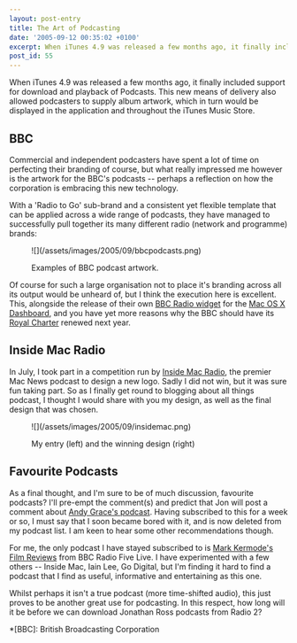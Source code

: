 ```yaml
---
layout: post-entry
title: The Art of Podcasting
date: '2005-09-12 00:35:02 +0100'
excerpt: When iTunes 4.9 was released a few months ago, it finally included support for download and playback of Podcasts. This new means of delivery also allowed podcasters to supply album artwork, which in turn would be displayed in the application and throughout the iTunes Music Store.
post_id: 55
---
```

When iTunes 4.9 was released a few months ago, it finally included support for download and playback of Podcasts. This new means of delivery also allowed podcasters to supply album artwork, which in turn would be displayed in the application and throughout the iTunes Music Store.

## BBC
Commercial and independent podcasters have spent a lot of time on perfecting their branding of course, but what really impressed me however is the artwork for the BBC's podcasts -- perhaps a reflection on how the corporation is embracing this new technology.

With a 'Radio to Go' sub-brand and a consistent yet flexible template that can be applied across a wide range of podcasts, they have managed to successfully pull together its many different radio (network and programme) brands:

<figure>
    ![](/assets/images/2005/09/bbcpodcasts.png)
    <figcaption>
        <p>Examples of BBC podcast artwork.</p>
    </figcaption>
</figure>

Of course for such a large organisation not to place it's branding across all its output would be unheard of, but I think the execution here is excellent. This, alongside the release of their own [BBC Radio widget][1] for the [Mac OS X Dashboard][2], and you have yet more reasons why the BBC should have its [Royal Charter][3] renewed next year.

## Inside Mac Radio
In July, I took part in a competition run by [Inside Mac Radio][4], the premier Mac News podcast to design a new logo. Sadly I did not win, but it was sure fun taking part. So as I finally get round to blogging about all things podcast, I thought I would share with you my design, as well as the final design that was chosen.

<figure>
    ![](/assets/images/2005/09/insidemac.png)
    <figcaption>
        <p>My entry (left) and the winning design (right)</p>
    </figcaption>
</figure>

## Favourite Podcasts
As a final thought, and I'm sure to be of much discussion, favourite podcasts? I'll pre-empt the comment(s) and predict that Jon will post a comment about [Andy Grace's podcast][5]. Having subscribed to this for a week or so, I must say that I soon became bored with it, and is now deleted from my podcast list. I am keen to hear some other recommendations though.

For me, the only podcast I have stayed subscribed to is [Mark Kermode's Film Reviews][6] from BBC Radio Five Live. I have experimented with a few others -- Inside Mac, Iain Lee, Go Digital, but I'm finding it hard to find a podcast that I find as useful, informative and entertaining as this one.

Whilst perhaps it isn't a true podcast (more time-shifted audio), this just proves to be another great use for podcasting. In this respect, how long will it be before we can download Jonathan Ross podcasts from Radio 2?

[1]: http://www.bbc.co.uk/radio/prototypes/listenlive/
[2]: http://www.apple.com/macosx/features/dashboard/
[3]: http://www.bbccharterreview.org.uk/
[4]: http://phobos.apple.com/WebObjects/MZStore.woa/wa/viewPodcast?id=73329937
[5]: http://www.andygrace.com/
[6]: http://phobos.apple.com/WebObjects/MZStore.woa/wa/viewPodcast?id=73802698

*[BBC]: British Broadcasting Corporation